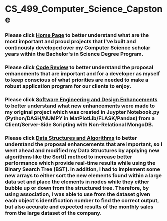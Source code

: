 # CS_499_Computer_Science_Capstone

### Please click <a href='https://github.com/Jmeza01/CS-499-Computer-Science-Capstone/blob/main/README.md'>Home Page</a> to better understand what are the most important and proud projects that I've built and continously developed over my Computer Science scholar years within the Bachelor's in Science Degree Program.

### Please click <a href='https://youtu.be/gMsfGDs2b3Q'>Code Review</a> to better understand the proposal enhancments that are important and for a developer as myself to keep conscious of what priorities are needed to make a robust application program for our clients to enjoy. 

### Please click <a href='https://github.com/Jmeza01/CS-499-Computer-Science-Capstone/tree/main/Software%20Engineering%20and%20Design%20Enhancements'>Software Engineering and Design Enhancements</a> to better understand what new enhancements were made to my original project which was created in Juypter Notebook.py (Python/DASH/NUMPY in MatPlotLib/FLASK/Pandas) from a Client/Server-Side Scripting with Non-Relational MongoDB.

### Please click <a href='https://github.com/Jmeza01/CS-499-Computer-Science-Capstone/tree/main/Data%20Structures%20and%20Algorithms'>Data Structures and Algorithms</a> to better understand the proposal enhancements that are important, so I went ahead and modified my Data Structures by applying new algorithms like the Sort() method to increase better performance which provide real-time results while using the Binary Search Tree (BST). In addition, I had to implement some new arrays to either sort the new elements found within a large data set and place the elements in nodes while they either bubble up or down from the structured tree. Therefore, by using association, I was able to use from the dataset given each object's identification number to find the correct output, but also accurate and expected results of the monthly sales from the large dataset of the company.

